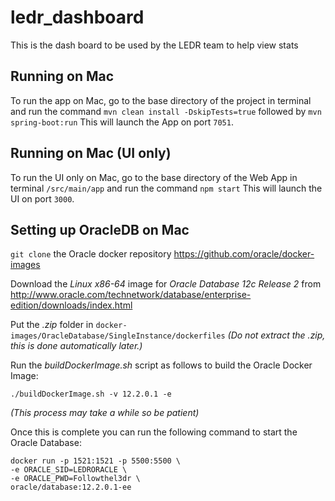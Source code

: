 # ledr_dashboard
This is the dash board to be used by the LEDR team to help view stats

## Running on Mac
To run the app on Mac, go to the base directory of the project in terminal and run the command `mvn clean install -DskipTests=true` followed by `mvn spring-boot:run` This will launch the App on port `7051`.

## Running on Mac (UI only)
To run the UI only on Mac, go to the base directory of the Web App in terminal `/src/main/app` and run the command `npm start` This will launch the UI on port `3000`.

## Setting up OracleDB on Mac

`git clone` the Oracle docker repository <https://github.com/oracle/docker-images>  

Download the _Linux x86-64_ image for _Oracle Database 12c Release 2_ from <http://www.oracle.com/technetwork/database/enterprise-edition/downloads/index.html>

Put the _.zip_ folder in `docker-images/OracleDatabase/SingleInstance/dockerfiles`  _(Do not extract the .zip, this is done automatically later.)_

Run the _buildDockerImage.sh_ script as follows to build the Oracle Docker Image:

`./buildDockerImage.sh -v 12.2.0.1 -e`

_(This process may take a while so be patient)_

Once this is complete you can run the following command to start the Oracle Database:

	docker run -p 1521:1521 -p 5500:5500 \
	-e ORACLE_SID=LEDRORACLE \
	-e ORACLE_PWD=Followthel3dr \
	oracle/database:12.2.0.1-ee
